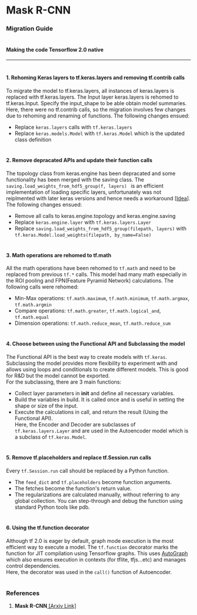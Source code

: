 # Mask R-CNN
### Migration Guide
#
#### Making the code Tensorflow 2.0 native
---
#
#### 1. Rehoming Keras layers to tf.keras.layers and removing tf.contrib calls
To migrate the model to tf.keras.layers, all instances of keras.layers is replaced with tf.keras.layers. The Input layer keras.layers is rehomed to tf.keras.Input. Specify the input_shape to be able obtain model summaries. Here, there were no tf.contrib calls, so the migration involves few changes due to rehoming and renaming of functions.
The following changes ensued:
- Replace `keras.layers` calls with `tf.keras.layers`
- Replace `keras.models.Model` with `tf.keras.Model` which is the updated class definition  
#  
#### 2. Remove depracated APIs and update their function calls
The topology class from keras.engine has been depracated and some functionality has been merged with the saving class. The `saving.load_weights_from_hdf5_group(f, layers) ` is an efficient implementation of loading specific layers, unfortunately was not reiplmented with later keras versions and hence needs a workaround [[Idea](https://github.com/keras-team/keras/issues/1873)].  
The following changes ensued:
- Remove all calls to keras.engine.topology and keras.engine.saving
- Replace `keras.engine.layer` with `tf.keras.layers.Layer`
- Replace `saving.load_weights_from_hdf5_group(filepath, layers)` with `tf.keras.Model.load_weights(filepath, by_name=False)`  
#  
#### 3. Math operations are rehomed to tf.math 
All the math operations have been rehomed to `tf.math` and need to be replaced from previous `tf.*` calls. This model had many math especially in the ROI pooling and FPN(Feature Pyramid Network) calculations. The following calls were rehomed:
- Min-Max operations: `tf.math.maximum`, `tf.math.minimum`, `tf.math.argmax`, `tf.math.argmin`
- Compare operations: `tf.math.greater`, `tf.math.logical_and`, `tf.math.equal`
- Dimension operations: `tf.math.reduce_mean`, `tf.math.reduce_sum`
#
#### 4. Choose between using the Functional API and Subclassing the model
The Functional API is the best way to create models with `tf.keras`. Subclassing the model provides more flexibility to experiment with and allows using loops and conditionals to create different models. This is good for R&D but the model cannot be exported.  
For the subclassing, there are 3 main functions:
- Collect layer parameters in __init__ and define all necessary variables.
- Build the variables in build. It is called once and is useful in setting the shape or size of the input.
- Execute the calculations in call, and return the result (Using the Functional API).  
Here, the Encoder and Decoder are subclasses of `tf.keras.layers.Layer` and are used in the Autoencoder model which is a subclass of `tf.keras.Model`.
#   
#### 5. Remove tf.placeholders and replace tf.Session.run calls
Every `tf.Session.run` call should be replaced by a Python function.
- The `feed_dict` and `tf.placeholders` become function arguments.
- The fetches become the function's return value.
- The regularizations are calculated manually, without referring to any global collection.
You can step-through and debug the function using standard Python tools like pdb. 
#
#### 6. Using the tf.function decorator
Although tf 2.0 is eager by default, graph mode execution is the most efficient way to execute a model. The `tf.function` decorator marks the function for JIT compilation using Tensorflow graphs. This uses [AutoGraph](https://render.githubusercontent.com/view/autograph.ipynb) which also ensures execution in contexts (for tflite, tfjs...etc) and manages control dependencies.   
Here, the decorator was used in the `call()` function of Autoencoder.   
#
### References
1. **Mask R-CNN**[ [Arxiv Link]](https://arxiv.org/abs/1703.06870)
